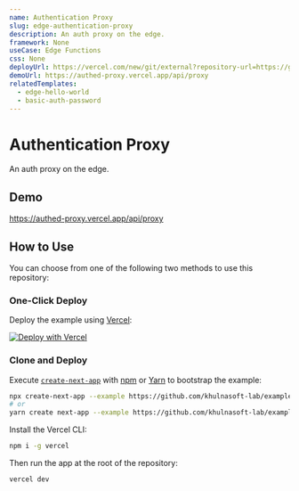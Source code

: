 ```yaml
---
name: Authentication Proxy
slug: edge-authentication-proxy
description: An auth proxy on the edge.
framework: None
useCase: Edge Functions
css: None
deployUrl: https://vercel.com/new/git/external?repository-url=https://github.com/khulnasoft-lab/examples/tree/main/edge-functions/authed-proxy&project-name=edge-authentication-proxy&repository-name=edge-authentication-proxy
demoUrl: https://authed-proxy.vercel.app/api/proxy
relatedTemplates:
  - edge-hello-world
  - basic-auth-password
---
```


# Authentication Proxy

An auth proxy on the edge.

## Demo

https://authed-proxy.vercel.app/api/proxy

## How to Use

You can choose from one of the following two methods to use this repository:

### One-Click Deploy

Deploy the example using [Vercel](https://vercel.com?utm_source=github&utm_medium=readme&utm_campaign=vercel-examples):

[![Deploy with Vercel](https://vercel.com/button)](https://vercel.com/new/git/external?repository-url=https://github.com/khulnasoft-lab/examples/tree/main/edge-functions/authed-proxy&project-name=authed-proxy&repository-name=)

### Clone and Deploy

Execute [`create-next-app`](https://github.com/khulnasoft-lab/next.js/tree/canary/packages/create-next-app) with [npm](https://docs.npmjs.com/cli/init) or [Yarn](https://yarnpkg.com/lang/en/docs/cli/create/) to bootstrap the example:

```bash
npx create-next-app --example https://github.com/khulnasoft-lab/examples/tree/main/edge-functions/authed-proxy edge-authentication-proxy
# or
yarn create next-app --example https://github.com/khulnasoft-lab/examples/tree/main/edge-api-functions/authed-proxy edge-authentication-proxy
```

Install the Vercel CLI:

```bash
npm i -g vercel
```

Then run the app at the root of the repository:

```bash
vercel dev
```
